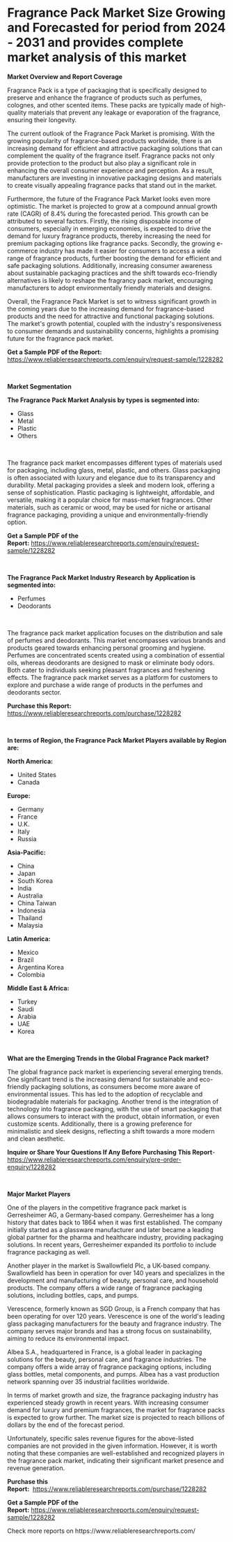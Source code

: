 <p><h1>Fragrance Pack Market Size Growing and Forecasted for period from 2024 - 2031 and provides complete market analysis of this market</h1></p><p><strong>Market Overview and Report Coverage</strong></p>
<p><p>Fragrance Pack is a type of packaging that is specifically designed to preserve and enhance the fragrance of products such as perfumes, colognes, and other scented items. These packs are typically made of high-quality materials that prevent any leakage or evaporation of the fragrance, ensuring their longevity.</p><p>The current outlook of the Fragrance Pack Market is promising. With the growing popularity of fragrance-based products worldwide, there is an increasing demand for efficient and attractive packaging solutions that can complement the quality of the fragrance itself. Fragrance packs not only provide protection to the product but also play a significant role in enhancing the overall consumer experience and perception. As a result, manufacturers are investing in innovative packaging designs and materials to create visually appealing fragrance packs that stand out in the market.</p><p>Furthermore, the future of the Fragrance Pack Market looks even more optimistic. The market is projected to grow at a compound annual growth rate (CAGR) of 8.4% during the forecasted period. This growth can be attributed to several factors. Firstly, the rising disposable income of consumers, especially in emerging economies, is expected to drive the demand for luxury fragrance products, thereby increasing the need for premium packaging options like fragrance packs. Secondly, the growing e-commerce industry has made it easier for consumers to access a wide range of fragrance products, further boosting the demand for efficient and safe packaging solutions. Additionally, increasing consumer awareness about sustainable packaging practices and the shift towards eco-friendly alternatives is likely to reshape the fragrancy pack market, encouraging manufacturers to adopt environmentally friendly materials and designs.</p><p>Overall, the Fragrance Pack Market is set to witness significant growth in the coming years due to the increasing demand for fragrance-based products and the need for attractive and functional packaging solutions. The market's growth potential, coupled with the industry's responsiveness to consumer demands and sustainability concerns, highlights a promising future for the fragrance pack market.</p></p>
<p><strong>Get a Sample PDF of the Report:</strong> <a href="https://www.reliableresearchreports.com/enquiry/request-sample/1228282">https://www.reliableresearchreports.com/enquiry/request-sample/1228282</a></p>
<p>&nbsp;</p>
<p><strong>Market Segmentation</strong></p>
<p><strong>The Fragrance Pack Market Analysis by types is segmented into:</strong></p>
<p><ul><li>Glass</li><li>Metal</li><li>Plastic</li><li>Others</li></ul></p>
<p>&nbsp;</p>
<p><p>The fragrance pack market encompasses different types of materials used for packaging, including glass, metal, plastic, and others. Glass packaging is often associated with luxury and elegance due to its transparency and durability. Metal packaging provides a sleek and modern look, offering a sense of sophistication. Plastic packaging is lightweight, affordable, and versatile, making it a popular choice for mass-market fragrances. Other materials, such as ceramic or wood, may be used for niche or artisanal fragrance packaging, providing a unique and environmentally-friendly option.</p></p>
<p><strong>Get a Sample PDF of the Report:</strong>&nbsp;<a href="https://www.reliableresearchreports.com/enquiry/request-sample/1228282">https://www.reliableresearchreports.com/enquiry/request-sample/1228282</a></p>
<p>&nbsp;</p>
<p><strong>The Fragrance Pack Market Industry Research by Application is segmented into:</strong></p>
<p><ul><li>Perfumes</li><li>Deodorants</li></ul></p>
<p>&nbsp;</p>
<p><p>The fragrance pack market application focuses on the distribution and sale of perfumes and deodorants. This market encompasses various brands and products geared towards enhancing personal grooming and hygiene. Perfumes are concentrated scents created using a combination of essential oils, whereas deodorants are designed to mask or eliminate body odors. Both cater to individuals seeking pleasant fragrances and freshening effects. The fragrance pack market serves as a platform for customers to explore and purchase a wide range of products in the perfumes and deodorants sector.</p></p>
<p><strong>Purchase this Report:</strong>&nbsp; <a href="https://www.reliableresearchreports.com/purchase/1228282">https://www.reliableresearchreports.com/purchase/1228282</a></p>
<p>&nbsp;</p>
<p><strong>In terms of Region, the Fragrance Pack Market Players available by Region are:</strong></p>
<p>
    <p> <strong> North America: </strong>
        <ul>
            <li>United States</li>
            <li>Canada</li>
        </ul>
        </p> 
    <p> <strong> Europe: </strong>
        <ul>
            <li>Germany</li>
            <li>France</li>
            <li>U.K.</li>
            <li>Italy</li>
            <li>Russia</li>
        </ul>
        </p> 
    <p> <strong> Asia-Pacific: </strong>
        <ul>
            <li>China</li>
            <li>Japan</li>
            <li>South Korea</li>
            <li>India</li>
            <li>Australia</li>
            <li>China Taiwan</li>
            <li>Indonesia</li>
            <li>Thailand</li>
            <li>Malaysia</li>
        </ul>
        </p> 
    <p> <strong> Latin America: </strong>
        <ul>
            <li>Mexico</li>
            <li>Brazil</li>
            <li>Argentina Korea</li>
            <li>Colombia</li>
        </ul>
        </p> 
    <p> <strong> Middle East & Africa: </strong>
        <ul>
            <li>Turkey</li>
            <li>Saudi</li>
            <li>Arabia</li>
            <li>UAE</li>
            <li>Korea</li>
        </ul>
    </p>
    </p>
<p>&nbsp;</p>
<p><strong>What are the Emerging Trends in the Global Fragrance Pack market?</strong></p>
<p><p>The global fragrance pack market is experiencing several emerging trends. One significant trend is the increasing demand for sustainable and eco-friendly packaging solutions, as consumers become more aware of environmental issues. This has led to the adoption of recyclable and biodegradable materials for packaging. Another trend is the integration of technology into fragrance packaging, with the use of smart packaging that allows consumers to interact with the product, obtain information, or even customize scents. Additionally, there is a growing preference for minimalistic and sleek designs, reflecting a shift towards a more modern and clean aesthetic.</p></p>
<p><strong>Inquire or Share Your Questions If Any Before Purchasing This Report</strong>- <a href="https://www.reliableresearchreports.com/enquiry/pre-order-enquiry/1228282">https://www.reliableresearchreports.com/enquiry/pre-order-enquiry/1228282</a></p>
<p>&nbsp;</p>
<p><strong>Major Market Players</strong></p>
<p><p>One of the players in the competitive fragrance pack market is Gerresheimer AG, a Germany-based company. Gerresheimer has a long history that dates back to 1864 when it was first established. The company initially started as a glassware manufacturer and later became a leading global partner for the pharma and healthcare industry, providing packaging solutions. In recent years, Gerresheimer expanded its portfolio to include fragrance packaging as well.</p><p>Another player in the market is Swallowfield Plc, a UK-based company. Swallowfield has been in operation for over 140 years and specializes in the development and manufacturing of beauty, personal care, and household products. The company offers a wide range of fragrance packaging solutions, including bottles, caps, and pumps.</p><p>Verescence, formerly known as SGD Group, is a French company that has been operating for over 120 years. Verescence is one of the world's leading glass packaging manufacturers for the beauty and fragrance industry. The company serves major brands and has a strong focus on sustainability, aiming to reduce its environmental impact.</p><p>Albea S.A., headquartered in France, is a global leader in packaging solutions for the beauty, personal care, and fragrance industries. The company offers a wide array of fragrance packaging options, including glass bottles, metal components, and pumps. Albea has a vast production network spanning over 35 industrial facilities worldwide.</p><p>In terms of market growth and size, the fragrance packaging industry has experienced steady growth in recent years. With increasing consumer demand for luxury and premium fragrances, the market for fragrance packs is expected to grow further. The market size is projected to reach billions of dollars by the end of the forecast period.</p><p>Unfortunately, specific sales revenue figures for the above-listed companies are not provided in the given information. However, it is worth noting that these companies are well-established and recognized players in the fragrance pack market, indicating their significant market presence and revenue generation.</p></p>
<p><strong>Purchase this Report:</strong>&nbsp;&nbsp;<a href="https://www.reliableresearchreports.com/purchase/1228282">https://www.reliableresearchreports.com/purchase/1228282</a></p>
<p></p>
<p><strong>Get a Sample PDF of the Report:</strong>&nbsp;<a href="https://www.reliableresearchreports.com/enquiry/request-sample/1228282">https://www.reliableresearchreports.com/enquiry/request-sample/1228282</a></p>
<p>Check more reports on https://www.reliableresearchreports.com/</p>